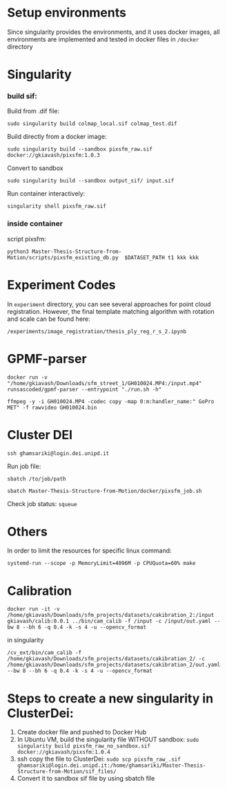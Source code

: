 # Setup environments

Since singularity provides the environments, and it uses docker images, all environments 
are implemented and tested in docker files in `/docker` directory


# Singularity
### build sif:

Build from .dif file:

`sudo singularity build colmap_local.sif colmap_test.dif`

Build directly from a docker image:

`sudo singularity build --sandbox pixsfm_raw.sif docker://gkiavash/pixsfm:1.0.3`

Convert to sandbox

`sudo singularity build --sandbox output_sif/ input.sif`


Run container interactively:

`singularity shell pixsfm_raw.sif`

### inside container

script pixsfm:

`python3 Master-Thesis-Structure-from-Motion/scripts/pixsfm_existing_db.py  $DATASET_PATH t1 kkk kkk`

# Experiment Codes
In `experiment` directory, you can see several approaches for point cloud registration.
However, the final template matching algorithm with rotation and scale can be found here:

`/experiments/image_registration/thesis_ply_reg_r_s_2.ipynb`

# GPMF-parser

`docker run -v "/home/gkiavash/Downloads/sfm_street_1/GH010024.MP4:/input.mp4" runsascoded/gpmf-parser --entrypoint "./run.sh -h"`

`ffmpeg -y -i GH010024.MP4 -codec copy -map 0:m:handler_name:" GoPro MET" -f rawvideo GH010024.bin`

# Cluster DEI

`ssh ghamsariki@login.dei.unipd.it`

Run job file: 

`sbatch /to/job/path`

`sbatch Master-Thesis-Structure-from-Motion/docker/pixsfm_job.sh `

Check job status: `squeue`

# Others

In order to limit the resources for specific linux command:

`systemd-run --scope -p MemoryLimit=4096M -p CPUQuota=60% make`

# Calibration

`docker run -it -v /home/gkiavash/Downloads/sfm_projects/datasets/cakibration_2:/input gkiavash/calib:0.0.1 ../bin/cam_calib -f /input -c /input/out.yaml --bw 8 --bh 6 -q 0.4 -k -s 4 -u --opencv_format`

in  singularity 

`/cv_ext/bin/cam_calib -f /home/gkiavash/Downloads/sfm_projects/datasets/cakibration_2/ -c /home/gkiavash/Downloads/sfm_projects/datasets/cakibration_2/out.yaml --bw 8 --bh 6 -q 0.4 -k -s 4 -u --opencv_format`

# Steps to create a new singularity in ClusterDei:

1. Create docker file and pushed to Docker Hub
2. In Ubuntu VM, build the singularity file WITHOUT sandbox: `sudo singularity build pixsfm_raw_no_sandbox.sif docker://gkiavash/pixsfm:1.0.4`
3. ssh copy the file to ClusterDei: 
   `
   sudo scp pixsfm_raw_.sif ghamsariki@login.dei.unipd.it:/home/ghamsariki/Master-Thesis-Structure-from-Motion/sif_files/
   `
4. Convert it to sandbox sif file by using sbatch file

